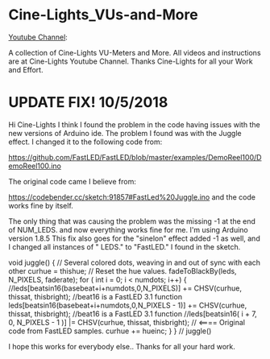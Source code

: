 # Cine-Lights_VUs-and-More
[Youtube Channel](https://www.youtube.com/channel/UCOG6Bi2kvpDa1c8gHWZI5CQ):

A collection of Cine-Lights VU-Meters and More.
All videos and instructions are at Cine-Lights Youtube Channel.
Thanks Cine-Lights for all your Work and Effort.

# UPDATE FIX! 10/5/2018

Hi Cine-Lights I think I found the problem in the code having issues with the new versions of Arduino ide.
The problem I found was with the Juggle effect.
I changed it to the following code from:

https://github.com/FastLED/FastLED/blob/master/examples/DemoReel100/DemoReel100.ino

The original code came I believe from:

 https://codebender.cc/sketch:91857#FastLed%20Juggle.ino
and the code works fine by itself.

The only thing that was causing the problem was the missing -1 at the end of NUM_LEDS.
and now everything works fine for me. 
I'm using Arduino version 1.8.5
This fix also goes for the "sinelon" effect added -1 as well, and I changed all instances of " LEDS."  to  "FastLED." I found in the sketch.

void juggle() {                          // Several colored dots, weaving in and out of sync with each other
  curhue = thishue;                      // Reset the hue values.
  fadeToBlackBy(leds, N_PIXELS, faderate);
  for ( int i = 0; i < numdots; i++) {
    //leds[beatsin16(basebeat+i+numdots,0,N_PIXELS)] += CHSV(curhue, thissat, thisbright); //beat16 is a FastLED 3.1 function
    leds[beatsin16(basebeat+i+numdots,0,N_PIXELS - 1)] += CHSV(curhue, thissat, thisbright); //beat16 is a FastLED 3.1 function
    //leds[beatsin16( i + 7, 0, N_PIXELS - 1 )] |= CHSV(curhue, thissat, thisbright); // <==== Original code from FastLED samples.
    curhue += hueinc;
  }
} // juggle()

I hope this works for everybody else..
Thanks for all your hard work.
